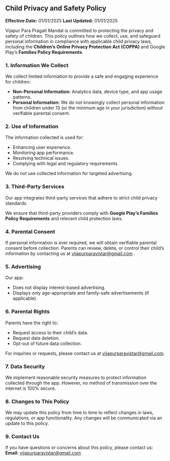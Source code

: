 ## Child Privacy and Safety Policy

**Effective Date:** 01/01/2025
**Last Updated:** 01/01/2025

Vijapur Para Pragati Mandal is committed to protecting the privacy and safety of children. This policy outlines how we collect, use, and safeguard personal information in compliance with applicable child privacy laws, including the **Children’s Online Privacy Protection Act (COPPA)** and Google Play’s **Families Policy Requirements**.

### **1. Information We Collect**
We collect limited information to provide a safe and engaging experience for children:
- **Non-Personal Information:** Analytics data, device type, and app usage patterns.
- **Personal Information:** We do not knowingly collect personal information from children under 13 (or the minimum age in your jurisdiction) without verifiable parental consent.

### **2. Use of Information**
The information collected is used for:
- Enhancing user experience.
- Monitoring app performance.
- Resolving technical issues.
- Complying with legal and regulatory requirements.

We do not use collected information for targeted advertising.

### **3. Third-Party Services**
Our app integrates third-party services that adhere to strict child privacy standards. 

We ensure that third-party providers comply with **Google Play’s Families Policy Requirements** and relevant child protection laws.

### **4. Parental Consent**
If personal information is ever required, we will obtain verifiable parental consent before collection. Parents can review, delete, or control their child’s information by contacting us at vijapurparavistar@gmail.com
.

### **5. Advertising**
Our app:
- Does not display interest-based advertising.
- Displays only age-appropriate and family-safe advertisements (if applicable).

### **6. Parental Rights**
Parents have the right to:
- Request access to their child’s data.
- Request data deletion.
- Opt-out of future data collection.

For inquiries or requests, please contact us at vijapurparavistar@gmail.com.

### **7. Data Security**
We implement reasonable security measures to protect information collected through the app. However, no method of transmission over the internet is 100% secure.

### **8. Changes to This Policy**
We may update this policy from time to time to reflect changes in laws, regulations, or app functionality. Any changes will be communicated via an update to this policy.

### **9. Contact Us**
If you have questions or concerns about this policy, please contact us:  
**Email:** vijapurparavistar@gmail.com
